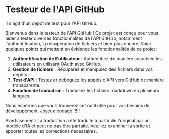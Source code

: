 # Testeur de l'API GitHub

Il s'agit d'un dépôt de test pour l'API GitHub.

Bienvenue dans le testeur de l'API GitHub ! Ce projet est conçu pour vous aider à tester diverses fonctionnalités de l'API GitHub, notamment l'authentification, la récupération de fichiers et bien plus encore. Voici quelques points qui mettent en évidence les fonctionnalités de ce projet :

1. **Authentification de l'utilisateur** : Authentifiez de manière sécurisée les utilisateurs en utilisant OAuth avec GitHub.
2. **Gestion de fichiers** : Récupérez et manipulez des fichiers dans vos dépôts.
3. **Test d'API** : Testez et déboguez les appels d'API vers GitHub de manière transparente.
4. **Fonction de traduction** : Traduisez les fichiers markdown en plusieurs langues.

Nous espérons que vous trouverez cet outil utile pour vos besoins de développement. Joyeux codage !!!!!


Avertissement: La traduction a été traduite à partir de l'original par un modèle d'IA et peut ne pas être parfaite. Veuillez examiner la sortie et apporter toutes les corrections nécessaires.